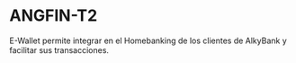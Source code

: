 # ANGFIN-T2
E-Wallet permite integrar en el Homebanking de los clientes de AlkyBank y facilitar sus transacciones.
